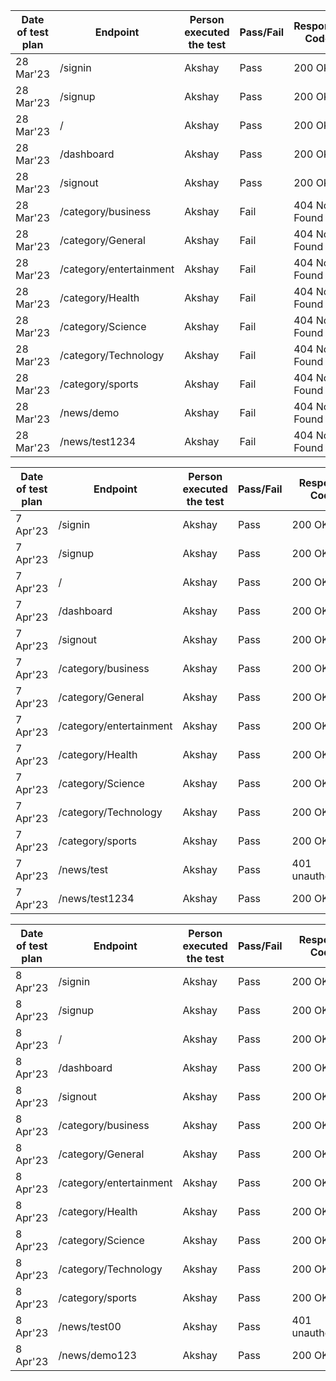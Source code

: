 <p> 
   
 | Date of test plan | Endpoint | Person executed the test | Pass/Fail | Response Code |
| --- | --- | --- | --- | --- |
| 28 Mar'23 | /signin | Akshay | Pass | 200 OK |
| 28 Mar'23 | /signup | Akshay | Pass | 200 OK|
| 28 Mar'23  | / | Akshay | Pass | 200 OK|
| 28 Mar'23 | /dashboard | Akshay | Pass | 200 OK|
| 28 Mar'23 | /signout | Akshay | Pass | 200 OK|
| 28 Mar'23| /category/business | Akshay | Fail | 404 Not Found|
| 28 Mar'23| /category/General | Akshay | Fail | 404 Not Found|
| 28 Mar'23 | /category/entertainment | Akshay | Fail |404 Not Found|
| 28 Mar'23 | /category/Health | Akshay | Fail | 404 Not Found|
| 28 Mar'23 | /category/Science | Akshay | Fail | 404 Not Found|
| 28 Mar'23 | /category/Technology | Akshay | Fail | 404 Not Found|
| 28 Mar'23 | /category/sports | Akshay | Fail | 404 Not Found|
| 28 Mar'23| /news/demo | Akshay | Fail | 404 Not Found|
| 28 Mar'23  | /news/test1234 | Akshay | Fail | 404 Not Found|

   
   
 </p>


<p> 
   
 | Date of test plan | Endpoint | Person executed the test | Pass/Fail | Response Code |
| --- | --- | --- | --- | --- |
| 7 Apr'23 | /signin | Akshay | Pass | 200 OK |
| 7 Apr'23 | /signup | Akshay | Pass | 200 OK|
| 7 Apr'23  | / | Akshay | Pass | 200 OK|
| 7 Apr'23 | /dashboard | Akshay | Pass | 200 OK|
| 7 Apr'23  | /signout | Akshay | Pass | 200 OK|
| 7 Apr'23 | /category/business | Akshay | Pass | 200 OK|
| 7 Apr'23 | /category/General | Akshay | Pass | 200 OK|
| 7 Apr'23 | /category/entertainment | Akshay | Pass | 200 OK|
| 7 Apr'23 | /category/Health | Akshay | Pass | 200 OK|
| 7 Apr'23 | /category/Science | Akshay | Pass | 200 OK|
| 7 Apr'23 | /category/Technology | Akshay | Pass | 200 OK|
| 7 Apr'23 | /category/sports | Akshay | Pass | 200 OK|
| 7 Apr'23 | /news/test | Akshay | Pass | 401 unauthorized|
| 7 Apr'23  | /news/test1234 | Akshay | Pass | 200 OK|

   
   
 </p>
 
 <p> 
   
 | Date of test plan | Endpoint | Person executed the test | Pass/Fail | Response Code |
| --- | --- | --- | --- | --- |
| 8 Apr'23 | /signin | Akshay | Pass | 200 OK |
| 8 Apr'23 | /signup | Akshay | Pass | 200 OK|
| 8 Apr'23  | / | Akshay | Pass | 200 OK|
| 8 Apr'23 | /dashboard | Akshay | Pass | 200 OK|
| 8 Apr'23  | /signout | Akshay | Pass | 200 OK|
| 8 Apr'23 | /category/business | Akshay | Pass | 200 OK|
| 8 Apr'23 | /category/General | Akshay | Pass | 200 OK|
| 8 Apr'23 | /category/entertainment | Akshay | Pass | 200 OK|
| 8 Apr'23 | /category/Health | Akshay | Pass | 200 OK|
| 8 Apr'23 | /category/Science | Akshay | Pass | 200 OK|
| 8 Apr'23 | /category/Technology | Akshay | Pass | 200 OK|
| 8 Apr'23 | /category/sports | Akshay | Pass | 200 OK|
| 8 Apr'23 | /news/test00 | Akshay | Pass | 401 unauthorized|
| 8 Apr'23  | /news/demo123 | Akshay | Pass | 200 OK|

   
   
 </p>
 
 
